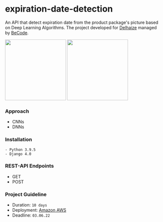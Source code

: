 # expiration-date-detection
An API that detect expiration date from the product package's picture based on Deep Learning Algorithms. The project developed for [Delhaize](https://www.aholddelhaize.com/brands/delhaize/) managed by [BeCode](https://becode.org/).

<img src="https://imageio.forbes.com/i-forbesimg/media/lists/companies/delhaize-group_416x416.jpg?format=jpg&height=416&width=416&fit=bounds" height='200'> <img src="https://becode.org/app/uploads/2020/03/cropped-becode-logo-seal.png" height='200'> 
 
 
### Approach

- CNNs
- DNNs

### Installation

``` 
- Python 3.9.5 
- Django 4.0
``` 


### REST-API Endpoints
- GET
- POST

### Project Guideline

- Duration: ` 10 days `
- Deployment: [Amazon AWS](https://aws.amazon.com)
- Deadline: ` 03.06.22 `
